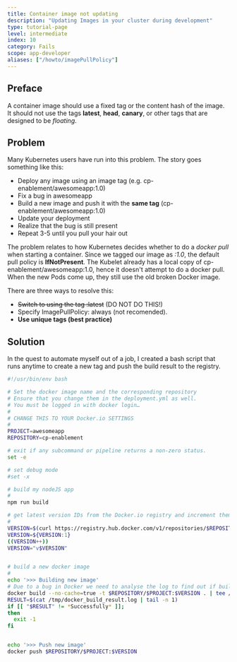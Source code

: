 ```yaml
---
title: Container image not updating
description: "Updating Images in your cluster during development"
type: tutorial-page
level: intermediate
index: 10
category: Fails
scope: app-developer
aliases: ["/howto/imagePullPolicy"]
---
```




## Preface
A container image should use a fixed tag or the content hash of the image. It should not use the tags **latest**, 
**head**, **canary**, or other tags that are designed to be *floating*.

## Problem
Many Kubernetes users have run into this problem.
The story goes something like this:

 - Deploy any image using an image tag (e.g. cp-enablement/awesomeapp:1.0)
 - Fix a bug in awesomeapp
 - Build a new image and push it with the **same tag** (cp-enablement/awesomeapp:1.0)
 - Update your deployment
 - Realize that the bug is still present
 - Repeat 3-5 until you pull your hair out

The problem relates to how Kubernetes decides whether to do a *docker pull* when starting a container.
Since we tagged our image as *:1.0*, the default pull policy is **IfNotPresent**. The Kubelet already has a local 
copy of cp-enablement/awesomeapp:1.0, hence it doesn't attempt to do a docker pull. When the new Pods come up, 
they still use the old broken Docker image.

There are three ways to resolve this:

 - ~~Switch to using the tag :latest~~  (DO NOT DO THIS!)
 - Specify ImagePullPolicy: always (not recomended).
 - **Use unique tags (best practice)**

## Solution
In the quest to automate myself out of a job, I created a bash script that runs anytime to create a new tag
and push the build result to the registry.


```sh
#!/usr/bin/env bash

# Set the docker image name and the corresponding repository
# Ensure that you change them in the deployment.yml as well.
# You must be logged in with docker login…
#
# CHANGE THIS TO YOUR Docker.io SETTINGS
#
PROJECT=awesomeapp
REPOSITORY=cp-enablement

# exit if any subcommand or pipeline returns a non-zero status.
set -e

# set debug mode
#set -x

# build my nodeJS app
#
npm run build

# get latest version IDs from the Docker.io registry and increment them
#
VERSION=$(curl https://registry.hub.docker.com/v1/repositories/$REPOSITORY/$PROJECT/tags  | sed -e 's/[][]//g' -e 's/"//g' -e 's/ //g' | tr '}' '\n'  | awk -F: '{print $3}' | grep v| tail -n 1)
VERSION=${VERSION:1}
((VERSION++))
VERSION="v$VERSION"


# build a new docker image
#
echo '>>> Building new image'
# Due to a bug in Docker we need to analyse the log to find out if build passed (see https://github.com/dotcloud/docker/issues/1875)
docker build --no-cache=true -t $REPOSITORY/$PROJECT:$VERSION . | tee /tmp/docker_build_result.log
RESULT=$(cat /tmp/docker_build_result.log | tail -n 1)
if [[ "$RESULT" != *Successfully* ]];
then
  exit -1
fi


echo '>>> Push new image'
docker push $REPOSITORY/$PROJECT:$VERSION


```


